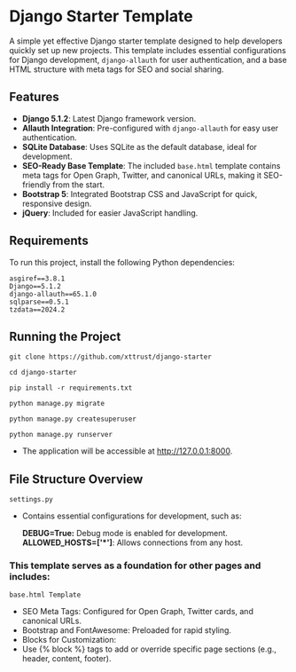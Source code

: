 # Django Starter Template

A simple yet effective Django starter template designed to help developers quickly set up new projects. This template includes essential configurations for Django development, `django-allauth` for user authentication, and a base HTML structure with meta tags for SEO and social sharing.

## Features

- **Django 5.1.2**: Latest Django framework version.
- **Allauth Integration**: Pre-configured with `django-allauth` for easy user authentication.
- **SQLite Database**: Uses SQLite as the default database, ideal for development.
- **SEO-Ready Base Template**: The included `base.html` template contains meta tags for Open Graph, Twitter, and canonical URLs, making it SEO-friendly from the start.
- **Bootstrap 5**: Integrated Bootstrap CSS and JavaScript for quick, responsive design.
- **jQuery**: Included for easier JavaScript handling.

## Requirements

To run this project, install the following Python dependencies:

```plaintext
asgiref==3.8.1
Django==5.1.2
django-allauth==65.1.0
sqlparse==0.5.1
tzdata==2024.2 
```

## Running the Project

```plaintext
git clone https://github.com/xttrust/django-starter

cd django-starter

pip install -r requirements.txt

python manage.py migrate

python manage.py createsuperuser

python manage.py runserver
```

- The application will be accessible at http://127.0.0.1:8000.

## File Structure Overview
 ```plaintext 
 settings.py
 ```

- Contains essential configurations for development, such as:

    **DEBUG=True:** Debug mode is enabled for development.
    **ALLOWED_HOSTS=['*']**: Allows connections from any host.



### This template serves as a foundation for other pages and includes:
```plaintext 
base.html Template
 ```

- SEO Meta Tags: Configured for Open Graph, Twitter cards, and canonical URLs.
- Bootstrap and FontAwesome: Preloaded for rapid styling.
- Blocks for Customization:
- Use {% block %} tags to add or override specific page sections (e.g., header, content, footer).

